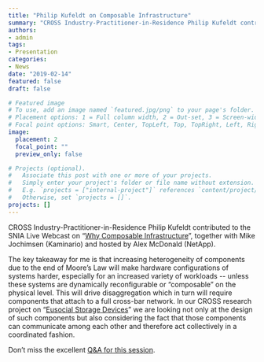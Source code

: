 ```yaml
---
title: "Philip Kufeldt on Composable Infrastructure"
summary: "CROSS Industry-Practitioner-in-Residence Philip Kufeldt contributed to the SNIA Live Webcast on [Why Composable Infrastructure](https://www.brighttalk.com/webcast/663/344762/why-composable-infrastructure)"
authors:
- admin
tags:
- Presentation
categories:
- News
date: "2019-02-14"
featured: false
draft: false

# Featured image
# To use, add an image named `featured.jpg/png` to your page's folder.
# Placement options: 1 = Full column width, 2 = Out-set, 3 = Screen-width
# Focal point options: Smart, Center, TopLeft, Top, TopRight, Left, Right, BottomLeft, Bottom, BottomRight
image:
  placement: 2
  focal_point: ""
  preview_only: false

# Projects (optional).
#   Associate this post with one or more of your projects.
#   Simply enter your project's folder or file name without extension.
#   E.g. `projects = ["internal-project"]` references `content/project/deep-learning/index.md`.
#   Otherwise, set `projects = []`.
projects: []
---
```

CROSS Industry-Practitioner-in-Residence Philip Kufeldt contributed to the SNIA Live Webcast on “[Why Composable Infrastructure](https://www.brighttalk.com/webcast/663/344762/why-composable-infrastructure)”, together with Mike Jochimsen (Kaminario) and hosted by Alex McDonald (NetApp). 

The key takeaway for me is that  increasing heterogeneity of components due to the end of Moore’s Law  will make hardware configurations of systems harder, especially for an  increased variety of workloads -- unless these systems are dynamically  reconfigurable or “composable” on the physical level. This will drive  disaggregation which in turn will require components that attach to a  full cross-bar network. In our CROSS research project on “[Eusocial Storage Devices](https://users.soe.ucsc.edu/~carlosm/UCSC/Research/Entries/2018/7/20_Eusocial_Storage_Devices.html)” we are looking not only at the design of such components but also  considering the fact that those components can communicate among each  other and therefore act collectively in a coordinated fashion. 

Don’t miss the excellent [Q&A for this session](http://www.sniacloud.com/composable-infrastructure-qa/).